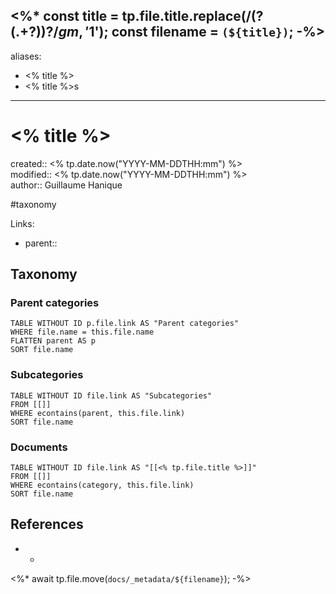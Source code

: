 <%*
const title = tp.file.title.replace(/\(?(.+?)\)?$/gm, '$1');
const filename = `(${title})`;
-%>
---
aliases:
  - <% title %>
  - <% title %>s
---

# <% title %>

created:: <% tp.date.now("YYYY-MM-DDTHH:mm") %>  
modified:: <% tp.date.now("YYYY-MM-DDTHH:mm") %>  
author:: Guillaume Hanique

#taxonomy

Links:

- parent:: 

## Taxonomy

### Parent categories

```dataview
TABLE WITHOUT ID p.file.link AS "Parent categories"
WHERE file.name = this.file.name
FLATTEN parent AS p
SORT file.name
```

### Subcategories

```dataview
TABLE WITHOUT ID file.link AS "Subcategories"
FROM [[]]
WHERE econtains(parent, this.file.link)
SORT file.name
```

### Documents

```dataview
TABLE WITHOUT ID file.link AS "[[<% tp.file.title %>]]"
FROM [[]]
WHERE econtains(category, this.file.link)
SORT file.name
```

## References

- -
<%*
await tp.file.move(`docs/_metadata/${filename}`);
-%>
